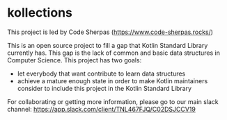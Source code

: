 # kollections

This project is led by Code Sherpas (https://www.code-sherpas.rocks/)

This is an open source project to fill a gap that Kotlin Standard Library currently has. This gap is the lack of common and basic data structures in Computer Science. This project has two goals:

- let everybody that want contribute to learn data structures
- achieve a mature enough state in order to make Kotlin maintainers consider to include this project in the Kotlin Standard Library

For collaborating or getting more information, please go to our main slack channel: https://app.slack.com/client/TNL467FJQ/C02DSJCCV19


